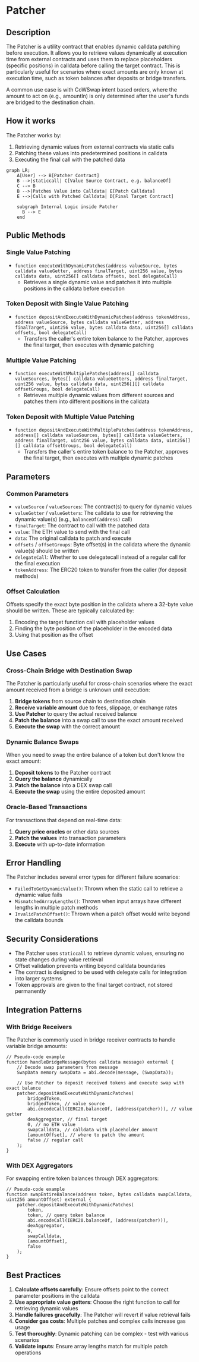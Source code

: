 # Patcher

## Description

The Patcher is a utility contract that enables dynamic calldata patching before execution. It allows you to retrieve values dynamically at execution time from external contracts and uses them to replace placeholders (specific positions) in calldata before calling the target contract. This is particularly useful for scenarios where exact amounts are only known at execution time, such as token balances after deposits or bridge transfers.

A common use case is with CoWSwap intent based orders, where the amount to act on (e.g., amountIn) is only determined after the user's funds are bridged to the destination chain.

## How it works

The Patcher works by:

1. Retrieving dynamic values from external contracts via static calls
2. Patching these values into predetermined positions in calldata
3. Executing the final call with the patched data

```mermaid
graph LR;
    A[User] --> B[Patcher Contract]
    B -->|staticcall| C[Value Source Contract, e.g. balanceOf]
    C --> B
    B -->|Patches Value into Calldata| E[Patch Calldata]
    E -->|Calls with Patched Calldata| D[Final Target Contract]

    subgraph Internal Logic inside Patcher
      B --> E
    end
```

## Public Methods

### Single Value Patching

- `function executeWithDynamicPatches(address valueSource, bytes calldata valueGetter, address finalTarget, uint256 value, bytes calldata data, uint256[] calldata offsets, bool delegateCall)`
  - Retrieves a single dynamic value and patches it into multiple positions in the calldata before execution

### Token Deposit with Single Value Patching

- `function depositAndExecuteWithDynamicPatches(address tokenAddress, address valueSource, bytes calldata valueGetter, address finalTarget, uint256 value, bytes calldata data, uint256[] calldata offsets, bool delegateCall)`
  - Transfers the caller's entire token balance to the Patcher, approves the final target, then executes with dynamic patching

### Multiple Value Patching

- `function executeWithMultiplePatches(address[] calldata valueSources, bytes[] calldata valueGetters, address finalTarget, uint256 value, bytes calldata data, uint256[][] calldata offsetGroups, bool delegateCall)`
  - Retrieves multiple dynamic values from different sources and patches them into different positions in the calldata

### Token Deposit with Multiple Value Patching

- `function depositAndExecuteWithMultiplePatches(address tokenAddress, address[] calldata valueSources, bytes[] calldata valueGetters, address finalTarget, uint256 value, bytes calldata data, uint256[][] calldata offsetGroups, bool delegateCall)`
  - Transfers the caller's entire token balance to the Patcher, approves the final target, then executes with multiple dynamic patches

## Parameters

### Common Parameters

- `valueSource` / `valueSources`: The contract(s) to query for dynamic values
- `valueGetter` / `valueGetters`: The calldata to use for retrieving the dynamic value(s) (e.g., `balanceOf(address)` call)
- `finalTarget`: The contract to call with the patched data
- `value`: The ETH value to send with the final call
- `data`: The original calldata to patch and execute
- `offsets` / `offsetGroups`: Byte offset(s) in the calldata where the dynamic value(s) should be written
- `delegateCall`: Whether to use delegatecall instead of a regular call for the final execution
- `tokenAddress`: The ERC20 token to transfer from the caller (for deposit methods)

### Offset Calculation

Offsets specify the exact byte position in the calldata where a 32-byte value should be written. These are typically calculated by:

1. Encoding the target function call with placeholder values
2. Finding the byte position of the placeholder in the encoded data
3. Using that position as the offset

## Use Cases

### Cross-Chain Bridge with Destination Swap

The Patcher is particularly useful for cross-chain scenarios where the exact amount received from a bridge is unknown until execution:

1. **Bridge tokens** from source chain to destination chain
2. **Receive variable amount** due to fees, slippage, or exchange rates
3. **Use Patcher** to query the actual received balance
4. **Patch the balance** into a swap call to use the exact amount received
5. **Execute the swap** with the correct amount

### Dynamic Balance Swaps

When you need to swap the entire balance of a token but don't know the exact amount:

1. **Deposit tokens** to the Patcher contract
2. **Query the balance** dynamically
3. **Patch the balance** into a DEX swap call
4. **Execute the swap** using the entire deposited amount

### Oracle-Based Transactions

For transactions that depend on real-time data:

1. **Query price oracles** or other data sources
2. **Patch the values** into transaction parameters
3. **Execute** with up-to-date information

## Error Handling

The Patcher includes several error types for different failure scenarios:

- `FailedToGetDynamicValue()`: Thrown when the static call to retrieve a dynamic value fails
- `MismatchedArrayLengths()`: Thrown when input arrays have different lengths in multiple patch methods
- `InvalidPatchOffset()`: Thrown when a patch offset would write beyond the calldata bounds

## Security Considerations

- The Patcher uses `staticcall` to retrieve dynamic values, ensuring no state changes during value retrieval
- Offset validation prevents writing beyond calldata boundaries
- The contract is designed to be used with delegate calls for integration into larger systems
- Token approvals are given to the final target contract, not stored permanently

## Integration Patterns

### With Bridge Receivers

The Patcher is commonly used in bridge receiver contracts to handle variable bridge amounts:

```solidity
// Pseudo-code example
function handleBridgeMessage(bytes calldata message) external {
    // Decode swap parameters from message
    SwapData memory swapData = abi.decode(message, (SwapData));

    // Use Patcher to deposit received tokens and execute swap with exact balance
    patcher.depositAndExecuteWithDynamicPatches(
        bridgedToken,
        bridgedToken, // value source
        abi.encodeCall(IERC20.balanceOf, (address(patcher))), // value getter
        dexAggregator, // final target
        0, // no ETH value
        swapCalldata, // calldata with placeholder amount
        [amountOffset], // where to patch the amount
        false // regular call
    );
}
```

### With DEX Aggregators

For swapping entire token balances through DEX aggregators:

```solidity
// Pseudo-code example
function swapEntireBalance(address token, bytes calldata swapCalldata, uint256 amountOffset) external {
    patcher.depositAndExecuteWithDynamicPatches(
        token,
        token, // query token balance
        abi.encodeCall(IERC20.balanceOf, (address(patcher))),
        dexAggregator,
        0,
        swapCalldata,
        [amountOffset],
        false
    );
}
```

## Best Practices

1. **Calculate offsets carefully**: Ensure offsets point to the correct parameter positions in the calldata
2. **Use appropriate value getters**: Choose the right function to call for retrieving dynamic values
3. **Handle failures gracefully**: The Patcher will revert if value retrieval fails
4. **Consider gas costs**: Multiple patches and complex calls increase gas usage
5. **Test thoroughly**: Dynamic patching can be complex - test with various scenarios
6. **Validate inputs**: Ensure array lengths match for multiple patch operations
